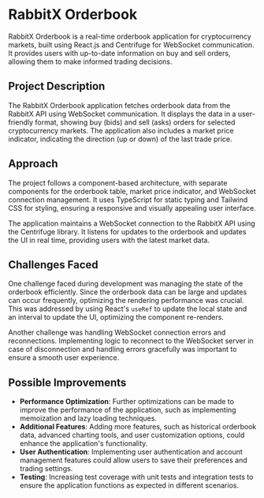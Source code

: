 # RabbitX Orderbook

RabbitX Orderbook is a real-time orderbook application for cryptocurrency markets, built using React.js and Centrifuge for WebSocket communication. It provides users with up-to-date information on buy and sell orders, allowing them to make informed trading decisions.

## Project Description

The RabbitX Orderbook application fetches orderbook data from the RabbitX API using WebSocket communication. It displays the data in a user-friendly format, showing buy (bids) and sell (asks) orders for selected cryptocurrency markets. The application also includes a market price indicator, indicating the direction (up or down) of the last trade price.

## Approach

The project follows a component-based architecture, with separate components for the orderbook table, market price indicator, and WebSocket connection management. It uses TypeScript for static typing and Tailwind CSS for styling, ensuring a responsive and visually appealing user interface.

The application maintains a WebSocket connection to the RabbitX API using the Centrifuge library. It listens for updates to the orderbook and updates the UI in real time, providing users with the latest market data.

## Challenges Faced

One challenge faced during development was managing the state of the orderbook efficiently. Since the orderbook data can be large and updates can occur frequently, optimizing the rendering performance was crucial. This was addressed by using React's `useRef` to update the local state and an interval to update the UI, optimizing the component re-renders.

Another challenge was handling WebSocket connection errors and reconnections. Implementing logic to reconnect to the WebSocket server in case of disconnection and handling errors gracefully was important to ensure a smooth user experience.

## Possible Improvements

- **Performance Optimization**: Further optimizations can be made to improve the performance of the application, such as implementing memoization and lazy loading techniques.
- **Additional Features**: Adding more features, such as historical orderbook data, advanced charting tools, and user customization options, could enhance the application's functionality.
- **User Authentication**: Implementing user authentication and account management features could allow users to save their preferences and trading settings.
- **Testing**: Increasing test coverage with unit tests and integration tests to ensure the application functions as expected in different scenarios.
